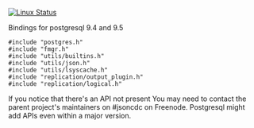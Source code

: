 [![Linux
Status](https://travis-ci.org/posix4e/rpgffi.svg?branch=master)](https://travis-ci.org/posix4e/rpgffi)

Bindings for postgresql 9.4 and 9.5

```
#include "postgres.h"
#include "fmgr.h"
#include "utils/builtins.h"
#include "utils/json.h"
#include "utils/lsyscache.h"
#include "replication/output_plugin.h"
#include "replication/logical.h"
```
If you notice that there's an API not present
You may need to contact the parent project's
maintainers on #jsoncdc on Freenode. Postgresql
might add APIs even within a major version.
